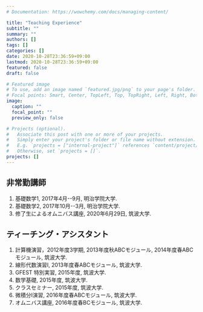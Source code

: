 ```yaml
---
# Documentation: https://wowchemy.com/docs/managing-content/

title: "Teaching Experience"
subtitle: ""
summary: ""
authors: []
tags: []
categories: []
date: 2020-10-28T23:36:59+09:00
lastmod: 2020-10-28T23:36:59+09:00
featured: false
draft: false

# Featured image
# To use, add an image named `featured.jpg/png` to your page's folder.
# Focal points: Smart, Center, TopLeft, Top, TopRight, Left, Right, BottomLeft, Bottom, BottomRight.
image:
  caption: ""
  focal_point: ""
  preview_only: false

# Projects (optional).
#   Associate this post with one or more of your projects.
#   Simply enter your project's folder or file name without extension.
#   E.g. `projects = ["internal-project"]` references `content/project/deep-learning/index.md`.
#   Otherwise, set `projects = []`.
projects: []
---
```

## 非常勤講師
1. 基礎数学1, 2017年4月--9月, 明治学院大学.
2. 基礎数学2, 2017年10月--3月, 明治学院大学.
3. 修了生によるオムニバス講座, 2020年6月29日, 筑波大学.

## ティーチング・アシスタント
1. 計算機演習，2012年度3学期, 2013年度秋ABCモジュール, 2014年度春ABCモジュール, 筑波大学.
2. 線形代数演習I, 2013年度春ABCモジュール, 筑波大学.
3. GFEST 特別実習, 2015年度, 筑波大学.
4. 数学基礎, 2015年度, 筑波大学.
5. クラスセミナー, 2015年度, 筑波大学.
6. 微積分I演習, 2016年度春ABCモジュール, 筑波大学.
7. オムニバス講座, 2016年度春BCモジュール, 筑波大学.
